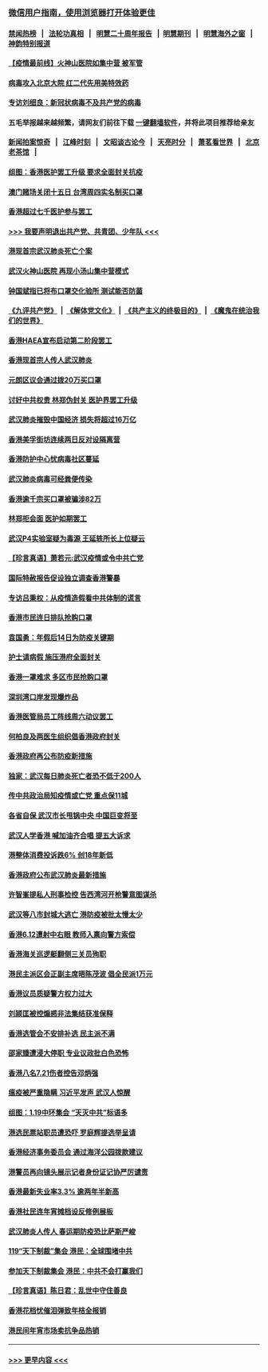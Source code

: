 ### [微信用户指南，使用浏览器打开体验更佳](https://github.com/gfw-breaker/banned-news1/blob/master/indexes/wechat-guide.md?t=0)
#### [禁闻热榜](热点新闻.md?t=0)  &nbsp;&nbsp;|&nbsp;&nbsp; [法轮功真相](https://github.com/gfw-breaker/truth/blob/master/README.md?t=0) &nbsp;&nbsp;|&nbsp;&nbsp; [明慧二十周年报告](https://github.com/gfw-breaker/mh-reports/blob/master/README.md?t=0) &nbsp;&nbsp;|&nbsp;&nbsp;[明慧期刊](https://github.com/gfw-breaker/mh-qikan) &nbsp;&nbsp;|&nbsp;&nbsp; [明慧海外之窗](https://github.com/gfw-breaker/mh-news/blob/master/README.md?t=0) &nbsp;&nbsp;|&nbsp;&nbsp; [神韵特别报道](https://github.com/gfw-breaker/mh-news/blob/master/shenyun.md?t=0)
#### [【疫情最前线】火神山医院如集中营 被军管](../pages/nsc415/n11847524.md?t=02060956) 
#### [病毒攻入北京大院 红二代先用美特效药](../pages/nsc415/n11847427.md?t=02060956) 
#### [专访刘细良：新冠状病毒不及共产党的病毒](../pages/nsc415/n11847164.md?t=02060956) 
#### 五毛举报越来越频繁，请网友们前往下载 [一键翻墙软件](https://github.com/gfw-breaker/ssr-accounts)，并将此项目推荐给亲友
#### [新闻拍案惊奇](https://github.com/gfw-breaker/banned-news1/blob/master/pages/link4.md) &nbsp;&nbsp;|&nbsp;&nbsp; [江峰时刻](https://github.com/gfw-breaker/banned-news1/blob/master/pages/link4.md) &nbsp;&nbsp;|&nbsp;&nbsp; [文昭谈古论今](https://github.com/gfw-breaker/banned-news1/blob/master/pages/link4.md) &nbsp;&nbsp;|&nbsp;&nbsp; [天亮时分](https://github.com/gfw-breaker/banned-news1/blob/master/pages/link4.md) &nbsp;&nbsp;|&nbsp;&nbsp; [萧茗看世界](https://github.com/gfw-breaker/banned-news1/blob/master/pages/link4.md) &nbsp;&nbsp;|&nbsp;&nbsp; [北京老茶馆](https://github.com/gfw-breaker/banned-news1/blob/master/pages/link4.md) &nbsp;&nbsp;|&nbsp;&nbsp; 
#### [组图：香港医护罢工升级 要求全面封关抗疫](../pages/nsc415/n11844107.md?t=02060956) 
#### [澳门赌场关闭十五日 台湾周四实名制买口罩](../pages/nsc415/n11845083.md?t=02060956) 
#### [香港超过七千医护参与罢工](../pages/nsc415/n11845051.md?t=02060956) 
#### [>>> 我要声明退出共产党、共青团、少年队 <<<](https://github.com/begood0513/goodnews/blob/master/quit/letter.md) 
#### [港现首宗武汉肺炎死亡个案](../pages/nsc415/n11844998.md?t=02060956) 
#### [武汉火神山医院 再现小汤山集中营模式](../pages/nsc415/n11844763.md?t=02060956) 
#### [钟国斌指已将布口罩交化验所 测试能否防菌](../pages/nsc415/n11842783.md?t=02060956) 
#### [《九评共产党》](https://github.com/begood0513/9ping.md/blob/master/README.md) &nbsp;|&nbsp; [《解体党文化》](../../../../jtdwh.md/blob/master/README.md)  &nbsp;|&nbsp; [《共产主义的终极目的》](../../../../gczydzjmd.md/blob/master/README.md) &nbsp;|&nbsp; [《魔鬼在统治我们的世界》](../../../../mgztzwmdsj.md/blob/master/README.md) 
#### [香港HAEA宣布启动第二阶段罢工](../pages/nsc415/n11842723.md?t=02060956) 
#### [香港现首宗人传人武汉肺炎](../pages/nsc415/n11842766.md?t=02060956) 
#### [元朗区议会通过拨20万买口罩](../pages/nsc415/n11842754.md?t=02060956) 
#### [讨好中共权贵 林郑伪封关 医护界罢工升级](../pages/nsc415/n11842359.md?t=02060956) 
#### [武汉肺炎摧毁中国经济 损失将超过16万亿](../pages/nsc415/n11839723.md?t=02060956) 
#### [香港美孚街坊连续两日反对设隔离营](../pages/nsc415/n11839962.md?t=02060956) 
#### [香港防护中心忧病毒社区蔓延](../pages/nsc415/n11839933.md?t=02060956) 
#### [武汉肺炎病毒可经粪便传染](../pages/nsc415/n11839939.md?t=02060956) 
#### [香港逾千宗买口罩被骗涉82万](../pages/nsc415/n11839914.md?t=02060956) 
#### [林郑拒会面 医护如期罢工](../pages/nsc415/n11839892.md?t=02060956) 
#### [武汉P4实验室疑为毒源 王延轶所长上位疑云](../pages/nsc415/n11835543.md?t=02060956) 
#### [【珍言真语】萧若元:武汉疫情或令中共亡党](../pages/nsc415/n11829394.md?t=02060956) 
#### [国际特赦报告促设独立调查香港警暴](../pages/nsc415/n11833845.md?t=02060956) 
#### [专访吕秉权：从疫情造假看中共体制的谎言](../pages/nsc415/n11833813.md?t=02060956) 
#### [香港市民连日排队抢购口罩](../pages/nsc415/n11833794.md?t=02060956) 
#### [袁国勇：年假后14日为防疫关键期](../pages/nsc415/n11831088.md?t=02060956) 
#### [护士请病假 施压港府全面封关](../pages/nsc415/n11831030.md?t=02060956) 
#### [香港一罩难求 多区市民抢购口罩](../pages/nsc415/n11831002.md?t=02060956) 
#### [深圳湾口岸发现爆炸品](../pages/nsc415/n11828802.md?t=02060956) 
#### [香港医管局员工阵线周六动议罢工](../pages/nsc415/n11828762.md?t=02060956) 
#### [何柏良及两医生组织倡香港政府封关](../pages/nsc415/n11828749.md?t=02060956) 
#### [香港政府再公布防疫新措施](../pages/nsc415/n11828716.md?t=02060956) 
#### [独家：武汉每日肺炎死亡者恐不低于200人](../pages/nsc415/n11828240.md?t=02060956) 
#### [传中共政治局知疫情或亡党 重点保11城](../pages/nsc415/n11828145.md?t=02060956) 
#### [各省自保 武汉市长甩锅中央 中国巨变将至](../pages/nsc415/n11828021.md?t=02060956) 
#### [武汉人学香港 喊加油齐合唱 提五大诉求](../pages/nsc415/n11827046.md?t=02060956) 
#### [港整体消费投诉跌6% 创18年新低](../pages/nsc415/n11817280.md?t=02060956) 
#### [香港政府公布武汉肺炎最新措施](../pages/nsc415/n11817152.md?t=02060956) 
#### [许智峯提私人刑事检控 告西湾河开枪警意图谋杀](../pages/nsc415/n11817132.md?t=02060956) 
#### [武汉等八市封城大逃亡 港防疫被批太慢太少](../pages/nsc415/n11817058.md?t=02060956) 
#### [香港6.12遭射中右眼 教师入禀向警方索偿](../pages/nsc415/n11814678.md?t=02060956) 
#### [香港海关巡逻艇翻侧三关员殉职](../pages/nsc415/n11814604.md?t=02060956) 
#### [港民主派区会正副主席晤陈茂波 倡全民派1万元](../pages/nsc415/n11814582.md?t=02060956) 
#### [香港议员质疑警方权力过大](../pages/nsc415/n11814560.md?t=02060956) 
#### [刘颕匡被控煽惑非法集结获准保释](../pages/nsc415/n11811727.md?t=02060956) 
#### [香港选管会不安排补选 民主派不满](../pages/nsc415/n11811691.md?t=02060956) 
#### [邵家臻遭浸大停职 专业议政批白色恐怖](../pages/nsc415/n11811670.md?t=02060956) 
#### [香港八名7.21伤者控告邓炳强](../pages/nsc415/n11811623.md?t=02060956) 
#### [瘟疫被严重隐瞒 习近平发声 武汉人惊醒](../pages/nsc415/n11811186.md?t=02060956) 
#### [组图：1.19中环集会 “天灭中共”标语多](../pages/nsc415/n11809514.md?t=02060956) 
#### [港选民票站职员遭恐吓 罗庭辉提选举呈请](../pages/nsc415/n11808914.md?t=02060956) 
#### [香港经济事务委员会 通过海洋公园拨款建议](../pages/nsc415/n11808906.md?t=02060956) 
#### [港警员再向镜头展示记者身份证记协严厉谴责](../pages/nsc415/n11808888.md?t=02060956) 
#### [香港最新失业率3.3% 逾两年半新高](../pages/nsc415/n11808887.md?t=02060956) 
#### [香港社民连年宵摊档设反修例展板](../pages/nsc415/n11808857.md?t=02060956) 
#### [武汉肺炎人传人 春运期防疫恐比萨斯严峻](../pages/nsc415/n11808739.md?t=02060956) 
#### [119“天下制裁”集会 港民：全球围堵中共](../pages/nsc415/n11806318.md?t=02060956) 
#### [参加天下制裁集会 港民：中共不会打赢我们](../pages/nsc415/n11806596.md?t=02060956) 
#### [【珍言真语】陈日君：乱世中守住善良](../pages/nsc415/n11806247.md?t=02060956) 
#### [香港花档忧催泪弹致年桔全报销](../pages/nsc415/n11806130.md?t=02060956) 
#### [港民间年宵市场卖抗争品热销](../pages/nsc415/n11806073.md?t=02060956) 

----
#### [ >>> 更早内容 <<< ](../indexes/nsc415-earlier.md)
